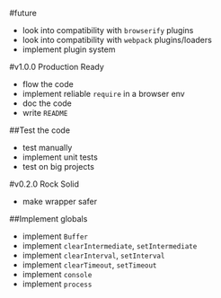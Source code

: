 #future
- look into compatibility with `browserify` plugins
- look into compatibility with `webpack` plugins/loaders
- implement plugin system


#v1.0.0 Production Ready
- flow the code
- implement reliable `require` in a browser env
- doc the code
- write `README`

##Test the code
- test manually
- implement unit tests
- test on big projects


#v0.2.0 Rock Solid
- make wrapper safer

##Implement globals
- implement `Buffer`
- implement `clearIntermediate`, `setIntermediate`
- implement `clearInterval`, `setInterval`
- implement `clearTimeout`, `setTimeout`
- implement `console`
- implement `process`
